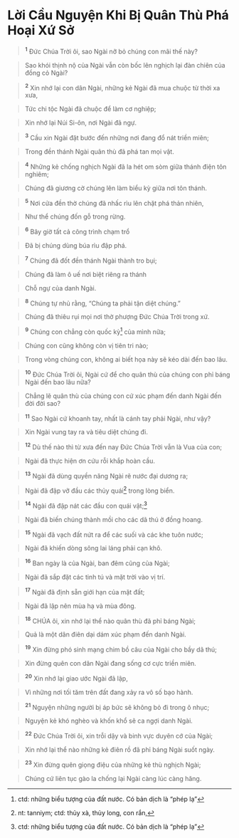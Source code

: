 

# Lời Cầu Nguyện Khi Bị Quân Thù Phá Hoại Xứ Sở

> <sup><b>1</b></sup> Đức Chúa Trời ôi, sao Ngài nỡ bỏ chúng con mãi thế này?
>


> Sao khói thịnh nộ của Ngài vẫn còn bốc lên nghịch lại đàn chiên của đồng cỏ Ngài?
>


> <sup><b>2</b></sup> Xin nhớ lại con dân Ngài, những kẻ Ngài đã mua chuộc từ thời xa xưa,
>


> Tức chi tộc Ngài đã chuộc để làm cơ nghiệp;
>


> Xin nhớ lại Núi Si-ôn, nơi Ngài đã ngự.
>


> <sup><b>3</b></sup> Cầu xin Ngài đặt bước đến những nơi đang đổ nát triền miên;
>


> Trong đền thánh Ngài quân thù đã phá tan mọi vật.
>


> <sup><b>4</b></sup> Những kẻ chống nghịch Ngài đã la hét om sòm giữa thánh điện tôn nghiêm;
>


> Chúng đã giương cờ chúng lên làm biểu kỳ giữa nơi tôn thánh.
>


> <sup><b>5</b></sup> Nơi cửa đền thờ chúng đã nhấc rìu lên chặt phá thản nhiên,
>


> Như thể chúng đốn gỗ trong rừng.
>


> <sup><b>6</b></sup> Bây giờ tất cả công trình chạm trổ
>


> Đã bị chúng dùng búa rìu đập phá.
>


> <sup><b>7</b></sup> Chúng đã đốt đền thánh Ngài thành tro bụi;
>


> Chúng đã làm ô uế nơi biệt riêng ra thánh
>


> Chỗ ngự của danh Ngài.
>


> <sup><b>8</b></sup> Chúng tự nhủ rằng, “Chúng ta phải tận diệt chúng.”
>


> Chúng đã thiêu rụi mọi nơi thờ phượng Đức Chúa Trời trong xứ.
>


> <sup><b>9</b></sup> Chúng con chẳng còn quốc kỳ[^2] của mình nữa;
>


> Chúng con cũng không còn vị tiên tri nào;
>


> Trong vòng chúng con, không ai biết họa này sẽ kéo dài đến bao lâu.
>


> <sup><b>10</b></sup> Đức Chúa Trời ôi, Ngài cứ để cho quân thù của chúng con phỉ báng Ngài đến bao lâu nữa?
>


> Chẳng lẽ quân thù của chúng con cứ xúc phạm đến danh Ngài đến đời đời sao?
>


> <sup><b>11</b></sup> Sao Ngài cứ khoanh tay, nhất là cánh tay phải Ngài, như vậy?
>


> Xin Ngài vung tay ra và tiêu diệt chúng đi.
>


> <sup><b>12</b></sup> Dù thế nào thì từ xưa đến nay Đức Chúa Trời vẫn là Vua của con;
>


> Ngài đã thực hiện ơn cứu rỗi khắp hoàn cầu.
>


> <sup><b>13</b></sup> Ngài đã dùng quyền năng Ngài rẽ nước đại dương ra;
>


> Ngài đã đập vỡ đầu các thủy quái[^1] trong lòng biển.
>


> <sup><b>14</b></sup> Ngài đã đập nát các đầu con quái vật;[^2]
>


> Ngài đã biến chúng thành mồi cho các dã thú ở đồng hoang.
>


> <sup><b>15</b></sup> Ngài đã vạch đất nứt ra để các suối và các khe tuôn nước;
>


> Ngài đã khiến dòng sông lai láng phải cạn khô.
>


> <sup><b>16</b></sup> Ban ngày là của Ngài, ban đêm cũng của Ngài;
>


> Ngài đã sắp đặt các tinh tú và mặt trời vào vị trí.
>


> <sup><b>17</b></sup> Ngài đã định sẵn giới hạn của mặt đất;
>


> Ngài đã lập nên mùa hạ và mùa đông.
>


> <sup><b>18</b></sup> CHÚA ôi, xin nhớ lại thể nào quân thù đã phỉ báng Ngài;
>


> Quả là một dân điên dại dám xúc phạm đến danh Ngài.
>


> <sup><b>19</b></sup> Xin đừng phó sinh mạng chim bồ câu của Ngài cho bầy dã thú;
>


> Xin đừng quên con dân Ngài đang sống cơ cực triền miên.
>


> <sup><b>20</b></sup> Xin nhớ lại giao ước Ngài đã lập,
>


> Vì những nơi tối tăm trên đất đang xảy ra vô số bạo hành.
>


> <sup><b>21</b></sup> Nguyện những người bị áp bức sẽ không bỏ đi trong ô nhục;
>


> Nguyện kẻ khó nghèo và khốn khổ sẽ ca ngợi danh Ngài.
>


> <sup><b>22</b></sup> Đức Chúa Trời ôi, xin trỗi dậy và binh vực duyên cớ của Ngài;
>


> Xin nhớ lại thể nào những kẻ điên rồ đã phỉ báng Ngài suốt ngày.
>


> <sup><b>23</b></sup> Xin đừng quên giọng điệu của những kẻ thù nghịch Ngài;
>


> Chúng cứ liên tục gào la chống lại Ngài càng lúc càng hăng.
>

[^1]: nt: tanniym; ctd: thủy xà, thủy long, con rắn,
[^2]: ctd: những biểu tượng của đất nước. Có bản dịch là “phép lạ”
[^2]: nt: leviathan; ctd: con rồng
